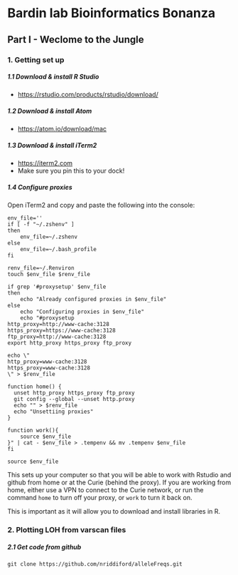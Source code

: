 # Bardin lab Bioinformatics Bonanza

## Part I - Weclome to the Jungle

### 1. Getting set up

##### 1.1 Download & install R Studio
*  https://rstudio.com/products/rstudio/download/

##### 1.2 Download & install Atom
*  https://atom.io/download/mac

##### 1.3 Download & install iTerm2
*  https://iterm2.com
*  Make sure you pin this to your dock!

##### 1.4 Configure proxies
Open iTerm2 and copy and paste the following into the console:

```{bash}
env_file=''
if [ -f "~/.zshenv" ]
then
    env_file=~/.zshenv
else
    env_file=~/.bash_profile
fi

renv_file=~/.Renviron
touch $env_file $renv_file

if grep '#proxysetup' $env_file
then
    echo "Already configured proxies in $env_file"
else
    echo "Configuring proxies in $env_file"
    echo "#proxysetup
http_proxy=http://www-cache:3128
https_proxy=https://www-cache:3128
ftp_proxy=http://www-cache:3128
export http_proxy https_proxy ftp_proxy

echo \"
http_proxy=www-cache:3128
https_proxy=www-cache:3128
\" > $renv_file

function home() {
  unset http_proxy https_proxy ftp_proxy
  git config --global --unset http.proxy
  echo "" > $renv_file
  echo "Unsettiing proxies"
}

function work(){
    source $env_file
}" | cat - $env_file > .tempenv && mv .tempenv $env_file
fi

source $env_file
```

This sets up your computer so that you will be able to work with Rstudio and github from home or at the Curie (behind the proxy). If you are working from home, either use a VPN to connect to the Curie network, or run the command `home` to turn off your proxy, or `work` to turn it back on.

This is important as it will allow you to download and install libraries in R.

### 2. Plotting LOH from varscan files

##### 2.1 Get code from github

```
git clone https://github.com/nriddiford/alleleFreqs.git
```
